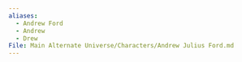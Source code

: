 ```yaml
---
aliases:
  - Andrew Ford
  - Andrew
  - Drew
File: Main Alternate Universe/Characters/Andrew Julius Ford.md
---
```

